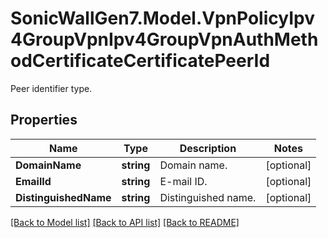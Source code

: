 # SonicWallGen7.Model.VpnPolicyIpv4GroupVpnIpv4GroupVpnAuthMethodCertificateCertificatePeerId
Peer identifier type.

## Properties

Name | Type | Description | Notes
------------ | ------------- | ------------- | -------------
**DomainName** | **string** | Domain name. | [optional] 
**EmailId** | **string** | E-mail ID. | [optional] 
**DistinguishedName** | **string** | Distinguished name. | [optional] 

[[Back to Model list]](../README.md#documentation-for-models) [[Back to API list]](../README.md#documentation-for-api-endpoints) [[Back to README]](../README.md)

